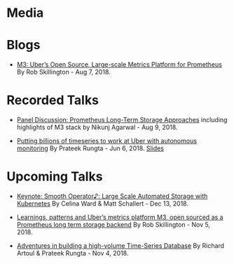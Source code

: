 # Media

# Blogs
- [M3: Uber’s Open Source, Large-scale Metrics Platform for Prometheus]() By Rob Skillington - Aug 7, 2018.

# Recorded Talks
- [Panel Discussion: Prometheus Long-Term Storage Approaches](https://youtu.be/VvJx0WTiGcA?t=23530) including highlights of M3 stack by Nikunj Agarwal - Aug 9, 2018.

- [Putting billions of timeseries to work at Uber with autonomous monitoring](https://vimeo.com/274821002) By Prateek Rungta - Jun 6, 2018. [Slides](http://bit.ly/m3db-monitorama2018)

# Upcoming Talks
- [Keynote: Smooth Operator♪: Large Scale Automated Storage with Kubernetes](https://kccna18.sched.com/event/Gsxn/keynote-smooth-operator-large-scale-automated-storage-with-kubernetes-celina-ward-software-engineer-matt-schallert-site-reliability-engineer-uber) By Celina Ward & Matt Schallert - Dec 13, 2018.

- [Learnings, patterns and Uber’s metrics platform M3, open sourced as a Prometheus long term storage backend](https://osmc.de/events/en-learnings-patterns-and-ubers-metrics-platform-m3-open-sourced-as-a-prometheus-long-term-storage-backend/) By Rob Skillington - Nov 5, 2018.

- [Adventures in building a high-volume Time-Series Database](http://www.openfest.org/2018/en/full-schedule/#lecture-450) By Richard Artoul & Prateek Rungta - Nov 4, 2018.